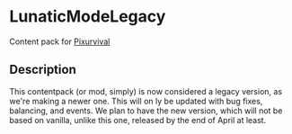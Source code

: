 # LunaticModeLegacy
Content pack for [Pixurvival](https://pixurvival.itch.io/pixurvival)
## Description
This contentpack (or mod, simply) is now considered a legacy version, as we're making a newer one. This will on ly be updated with bug fixes, balancing, and events. We plan to have the new version, which will not be based on vanilla, unlike this one, released by the end of April at least.
